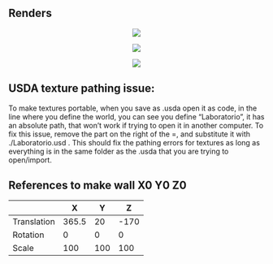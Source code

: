 ## Renders
<p align="center">
  <img src="./Previews/Screenshot_from_2024-03-06_13-34-27.png">
</p>
<p align="center">
  <img src="./Previews/Screenshot_from_2024-03-06 13-33-49.png">
</p>
<p align="center">
  <img src="./Previews/Screenshot_from_2024-03-06 13-33-06.png">
</p>

## USDA texture pathing issue:
To make textures portable, when you save as .usda open it as code, in the line where you define the world, you can see you define “Laboratorio”, it has an absolute path, that won’t work if trying to open it in another computer. 
To fix this issue, remove the part on the right of the =, and substitute it with ./Laboratorio.usd .
This should fix the pathing errors for textures as long as everything is in the same folder as the .usda that you are trying to open/import.

## References to make wall X0 Y0 Z0
|             | X     | Y   | Z    |
|-------------|-------|-----|------|
| Translation | 365.5 | 20  | -170 |
| Rotation    | 0     | 0   | 0    |
| Scale       | 100   | 100 | 100  |
